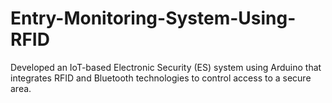 # Entry-Monitoring-System-Using-RFID
Developed an IoT-based Electronic Security (ES) system using Arduino that integrates RFID and Bluetooth technologies to control access to a secure area.
